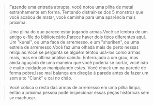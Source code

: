> Fazendo uma entrada abrupta, você notou uma pilha de metal estranhamente em forma. Tentando distrair-se dos 5 monstros que você acabou de matar, você caminha para uma aparência mais próxima.
  
> Uma pilha do que parece estar jogando armas.Você se lembra de um antigo e-file do bibliotecário.Parece haver dois tipos diferentes aqui. Um "kunai", ou uma faca de arremesso, e um "shuriken", ou uma estrela de arremesso.Você faz uma olhada mais de perto nessas relíquias.Você se pergunta se alguém tentou usá-los como armas reais, mas em última análise caindo. Enferrujado a um grau, mas ainda aguçado de uma maneira que você poderia se cortar, você não é muito cuidadoso manipulando estes. Você chuck um na parede de forma pobre.Isso mal balança em direção à parede antes de fazer um som alto "Clunk" e cai no chão.

> Você coloca o resto das armas de arremesso em uma pilha limpa, então a próxima pessoa pode inspecionar essas peças históricas sem se machucar.

